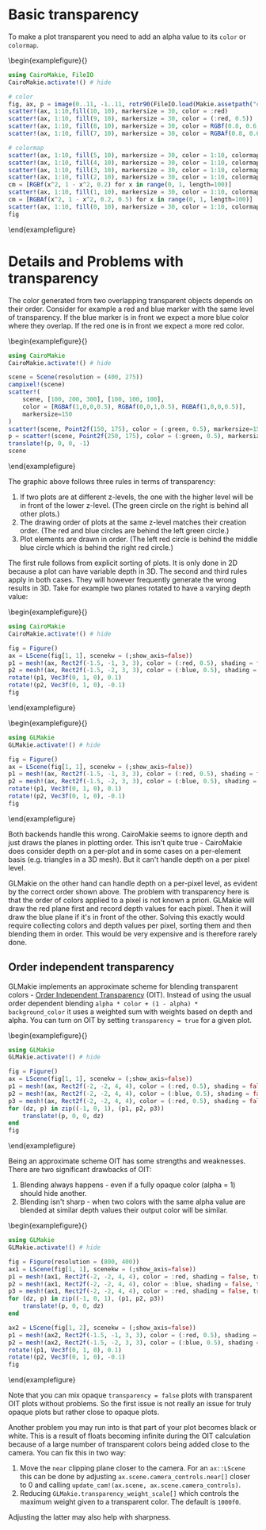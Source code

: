 # Basic transparency

To make a plot transparent you need to add an alpha value to its `color` or `colormap`.

\begin{examplefigure}{}
```julia
using CairoMakie, FileIO
CairoMakie.activate!() # hide

# color
fig, ax, p = image(0..11, -1..11, rotr90(FileIO.load(Makie.assetpath("cow.png"))))
scatter!(ax, 1:10,fill(10, 10), markersize = 30, color = :red)
scatter!(ax, 1:10, fill(9, 10), markersize = 30, color = (:red, 0.5))
scatter!(ax, 1:10, fill(8, 10), markersize = 30, color = RGBf(0.8, 0.6, 0.1))
scatter!(ax, 1:10, fill(7, 10), markersize = 30, color = RGBAf(0.8, 0.6, 0.1, 0.5))

# colormap
scatter!(ax, 1:10, fill(5, 10), markersize = 30, color = 1:10, colormap = :viridis)
scatter!(ax, 1:10, fill(4, 10), markersize = 30, color = 1:10, colormap = (:viridis, 0.5),)
scatter!(ax, 1:10, fill(3, 10), markersize = 30, color = 1:10, colormap = [:red, :orange],)
scatter!(ax, 1:10, fill(2, 10), markersize = 30, color = 1:10, colormap = [(:red, 0.5), (:orange, 0.5)])
cm = [RGBf(x^2, 1 - x^2, 0.2) for x in range(0, 1, length=100)]
scatter!(ax, 1:10, fill(1, 10), markersize = 30, color = 1:10, colormap = cm)
cm = [RGBAf(x^2, 1 - x^2, 0.2, 0.5) for x in range(0, 1, length=100)]
scatter!(ax, 1:10, fill(0, 10), markersize = 30, color = 1:10, colormap = cm)
fig
```
\end{examplefigure}


# Details and Problems with transparency

The color generated from two overlapping transparent objects depends on their order. Consider for example a red and blue marker with the same level of transparency. If the blue marker is in front we expect a more blue color where they overlap. If the red one is in front we expect a more red color.

\begin{examplefigure}{}
```julia
using CairoMakie
CairoMakie.activate!() # hide

scene = Scene(resolution = (400, 275))
campixel!(scene)
scatter!(
    scene, [100, 200, 300], [100, 100, 100],
    color = [RGBAf(1,0,0,0.5), RGBAf(0,0,1,0.5), RGBAf(1,0,0,0.5)],
    markersize=150
)
scatter!(scene, Point2f(150, 175), color = (:green, 0.5), markersize=150)
p = scatter!(scene, Point2f(250, 175), color = (:green, 0.5), markersize=150)
translate!(p, 0, 0, -1)
scene
```
\end{examplefigure}

The graphic above follows three rules in terms of transparency:

1. If two plots are at different z-levels, the one with the higher level will be in front of the lower z-level. (The  green circle on the right is behind all other plots.)
2. The drawing order of plots at the same z-level matches their creation order. (The red and blue circles are behind the left green circle.)
3. Plot elements are drawn in order. (The left red circle is behind the middle blue circle which is behind the right red circle.)

The first rule follows from explicit sorting of plots. It is only done in 2D because a plot can have variable depth in 3D. The second and third rules apply in both cases. They will however frequently generate the wrong results in 3D. Take for example two planes rotated to have a varying depth value:

\begin{examplefigure}{}
```julia
using CairoMakie
CairoMakie.activate!() # hide

fig = Figure()
ax = LScene(fig[1, 1], scenekw = (;show_axis=false))
p1 = mesh!(ax, Rect2f(-1.5, -1, 3, 3), color = (:red, 0.5), shading = false)
p2 = mesh!(ax, Rect2f(-1.5, -2, 3, 3), color = (:blue, 0.5), shading = false)
rotate!(p1, Vec3f(0, 1, 0), 0.1)
rotate!(p2, Vec3f(0, 1, 0), -0.1)
fig
```
\end{examplefigure}

\begin{examplefigure}{}
```julia
using GLMakie
GLMakie.activate!() # hide

fig = Figure()
ax = LScene(fig[1, 1], scenekw = (;show_axis=false))
p1 = mesh!(ax, Rect2f(-1.5, -1, 3, 3), color = (:red, 0.5), shading = false)
p2 = mesh!(ax, Rect2f(-1.5, -2, 3, 3), color = (:blue, 0.5), shading = false)
rotate!(p1, Vec3f(0, 1, 0), 0.1)
rotate!(p2, Vec3f(0, 1, 0), -0.1)
fig
```
\end{examplefigure}

Both backends handle this wrong. CairoMakie seems to ignore depth and just draws the planes in plotting order. This isn't quite true - CairoMakie does consider depth on a per-plot and in some cases on a per-element basis (e.g. triangles in a 3D mesh). But it can't handle depth on a per pixel level.

GLMakie on the other hand can handle depth on a per-pixel level, as evident by the correct order shown above. The problem with transparency here is that the order of colors applied to a pixel is not known a priori. GLMakie will draw the red plane first and record depth values for each pixel. Then it will draw the blue plane if it's in front of the other. Solving this exactly would require collecting colors and depth values per pixel, sorting them and then blending them in order. This would be very expensive and is therefore rarely done.


## Order independent transparency

GLMakie implements an approximate scheme for blending transparent colors - [Order Independent Transparency](https://jcgt.org/published/0002/02/09/) (OIT). Instead of using the usual order dependent blending `alpha * color + (1 - alpha) * background_color` it uses a weighted sum with weights based on depth and alpha. You can turn on OIT by setting `transparency = true` for a given plot.

\begin{examplefigure}{}
```julia
using GLMakie
GLMakie.activate!() # hide

fig = Figure()
ax = LScene(fig[1, 1], scenekw = (;show_axis=false))
p1 = mesh!(ax, Rect2f(-2, -2, 4, 4), color = (:red, 0.5), shading = false, transparency = true)
p2 = mesh!(ax, Rect2f(-2, -2, 4, 4), color = (:blue, 0.5), shading = false, transparency = true)
p3 = mesh!(ax, Rect2f(-2, -2, 4, 4), color = (:red, 0.5), shading = false, transparency = true)
for (dz, p) in zip((-1, 0, 1), (p1, p2, p3))
    translate!(p, 0, 0, dz)
end
fig
```
\end{examplefigure}

Being an approximate scheme OIT has some strengths and weaknesses. There are two significant drawbacks of OIT:
1. Blending always happens - even if a fully opaque color (alpha = 1) should hide another.
2. Blending isn't sharp - when two colors with the same alpha value are blended at similar depth values their output color will be similar.

\begin{examplefigure}{}
```julia
using GLMakie
GLMakie.activate!() # hide

fig = Figure(resolution = (800, 400))
ax1 = LScene(fig[1, 1], scenekw = (;show_axis=false))
p1 = mesh!(ax1, Rect2f(-2, -2, 4, 4), color = :red, shading = false, transparency = true)
p2 = mesh!(ax1, Rect2f(-2, -2, 4, 4), color = :blue, shading = false, transparency = true)
p3 = mesh!(ax1, Rect2f(-2, -2, 4, 4), color = :red, shading = false, transparency = true)
for (dz, p) in zip((-1, 0, 1), (p1, p2, p3))
    translate!(p, 0, 0, dz)
end

ax2 = LScene(fig[1, 2], scenekw = (;show_axis=false))
p1 = mesh!(ax2, Rect2f(-1.5, -1, 3, 3), color = (:red, 0.5), shading = false, transparency=true)
p2 = mesh!(ax2, Rect2f(-1.5, -2, 3, 3), color = (:blue, 0.5), shading = false, transparency=true)
rotate!(p1, Vec3f(0, 1, 0), 0.1)
rotate!(p2, Vec3f(0, 1, 0), -0.1)
fig
```
\end{examplefigure}

Note that you can mix opaque `transparency = false` plots with transparent OIT plots without problems. So the first issue is not really an issue for truly opaque plots but rather close to opaque plots.

Another problem you may run into is that part of your plot becomes black or white. This is a result of floats becoming infinite during the OIT calculation because of a large number of transparent colors being added close to the camera. You can fix this in two way:

1. Move the `near` clipping plane closer to the camera. For an `ax::LScene` this can be done by adjusting `ax.scene.camera_controls.near[]` closer to 0 and calling `update_cam!(ax.scene, ax.scene.camera_controls)`.
2. Reducing `GLMakie.transparency_weight_scale[]` which controls the maximum weight given to a transparent color. The default is `1000f0`.

Adjusting the latter may also help with sharpness.
